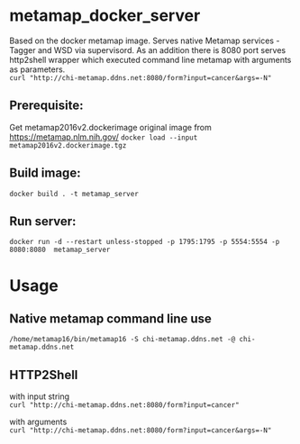 # metamap_docker_server
Based on the docker metamap image. Serves native Metamap services - Tagger and WSD via supervisord. As an addition there is 8080 port serves http2shell wrapper which executed command line metamap with arguments as parameters.   
`curl "http://chi-metamap.ddns.net:8080/form?input=cancer&args=-N"`

## Prerequisite:
Get metamap2016v2.dockerimage original image from https://metamap.nlm.nih.gov/
`docker load --input metamap2016v2.dockerimage.tgz`

## Build image:
`docker build . -t metamap_server`

## Run server: 
`docker run -d --restart unless-stopped -p 1795:1795 -p 5554:5554 -p 8080:8080  metamap_server`

# Usage
## Native metamap command line use
`/home/metamap16/bin/metamap16 -S chi-metamap.ddns.net -@ chi-metamap.ddns.net`

## HTTP2Shell

with input string  
`curl "http://chi-metamap.ddns.net:8080/form?input=cancer"`  

with arguments  
`curl "http://chi-metamap.ddns.net:8080/form?input=cancer&args=-N"`
